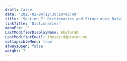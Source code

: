 ```yaml
---
draft: false
date: '2025-02-24T12:30:10+05:00'
title: 'Section 7: Dictionaries and Structuring Data'
linkTitle: 'Dictionaries'
menuPre: ''
LastModifierDisplayName: AbuTurab
LastModifierEmail: thesajid@proton.me
collapsibleMenu: true
alwaysOpen: false
weight: 7
---
```

